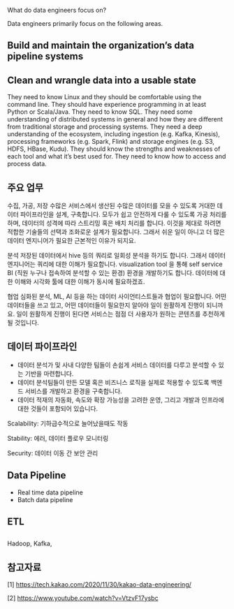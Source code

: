 



What do data engineers focus on?

Data engineers primarily focus on the following areas.

## Build and maintain the organization’s data pipeline systems

## Clean and wrangle data into a usable state


They need to know Linux and they should be comfortable using the command line.
They should have experience programming in at least Python or Scala/Java.
They need to know SQL.
They need some understanding of distributed systems in general and how they are different from traditional storage and processing systems.
They need a deep understanding of the ecosystem, including ingestion (e.g. Kafka, Kinesis), processing frameworks (e.g. Spark, Flink) and storage engines (e.g. S3, HDFS, HBase, Kudu). They should know the strengths and weaknesses of each tool and what it’s best used for.
They need to know how to access and process data.

## 주요 업무

수집, 가공, 저장
수많은 서비스에서 생산된 수많은 데이터를 모을 수 있도록 거대한 데이터 파이프라인을 설계, 구축합니다. 모두가 쉽고 안전하게 다룰 수 있도록 가공 처리를 하며, 데이터의 성격에 따라 스트리밍 혹은 배치 처리를 합니다. 이것을 제대로 하려면 적합한 기술들의 선택과 조화로운 설계가 필요합니다. 그래서 쉬운 일이 아니고 더 많은 데이터 엔지니어가 필요한 근본적인 이유가 되지요.


분석
저장된 데이터에서 hive 등의 쿼리로 일회성 분석을 하기도 합니다. 그래서 데이터 엔지니어는 쿼리에 대한 이해가 필요합니다. visualization tool 을 통해 self service BI (직원 누구나 접속하여 분석할 수 있는 환경) 환경을 개발하기도 합니다. 데이터에 대한 이해와 시각화 툴에 대한 이해가 동시에 필요하겠죠.


협업
심화된 분석, ML, AI 등을 하는 데이터 사이언티스트들과 협업이 필요합니다. 어떤 데이터들을 쓰고 있고, 어떤 데이터들이 필요한지 알아야 일이 원활하게 진행이 되니까요. 일이 원활하게 진행이 된다면 서비스는 점점 더 사용자가 원하는 콘텐츠를 추천하게 될 것입니다.

## 데이터 파이프라인

- 데이터 분석가 및 사내 다양한 팀들이 손쉽게 서비스 데이터를 다루고 분석할 수 있는 기반을 마련합니다.
- 데이터 분석팀들이 만든 모델 혹은 비즈니스 로직을 실제로 적용할 수 있도록 백엔드 서비스를 개발하고 환경을 구축합니다.
- 데이터 적재의 자동화, 속도와 확장 가능성을 고려한 운영, 그리고 개발과 인프라에 대한 것들이 포함되어 있습니다.

Scalability: 기하급수적으로 늘어났을때도 작동

Stability: 에러, 데이터 플로우 모니터링

Security: 데이터 이동 간 보안 관리

## Data Pipeline

- Real time data pipeline
- Batch data pipeline

## ETL

##


Hadoop, Kafka,






## 참고자료

[1] https://tech.kakao.com/2020/11/30/kakao-data-engineering/

[2] https://www.youtube.com/watch?v=VtzvF17ysbc